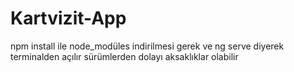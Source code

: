 # Kartvizit-App

 npm install ile node_modüles indirilmesi gerek ve
 ng serve diyerek terminalden açılır
 sürümlerden dolayı aksaklıklar olabilir 
 
